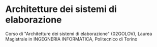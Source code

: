 # Architetture dei sistemi di elaborazione
Corso di "Architetture dei sistemi di elaborazione" (02GOLOV), Laurea Magistrale in INGEGNERIA INFORMATICA, Politecnico di Torino
